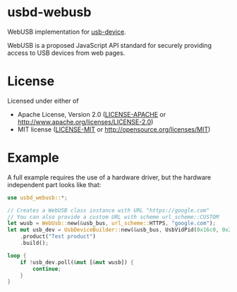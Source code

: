  usbd-webusb
 ===========

 WebUSB implementation for [usb-device](https://crates.io/crates/usb-device).

 WebUSB is a proposed JavaScript API standard for securely providing access to USB devices from web pages.

 License
 =======

 Licensed under either of

- Apache License, Version 2.0 ([LICENSE-APACHE](LICENSE-APACHE) or
  http://www.apache.org/licenses/LICENSE-2.0)
- MIT license ([LICENSE-MIT](LICENSE-MIT) or http://opensource.org/licenses/MIT)

 Example
 =======

 A full example requires the use of a hardware driver, but the hardware independent part looks like that:

 ```rust
 use usbd_webusb::*;

 // Creates a WebUSB class instance with URL "https://google.com"
 // You can also provide a custom URL with scheme url_scheme::CUSTOM
 let wusb = WebUsb::new(&usb_bus, url_scheme::HTTPS, "google.com");
 let mut usb_dev = UsbDeviceBuilder::new(&usb_bus, UsbVidPid(0x16c0, 0x27dd))
     .product("Test product")
     .build();

 loop {
     if !usb_dev.poll(&mut [&mut wusb]) {
         continue;
     }
 }
 ```
